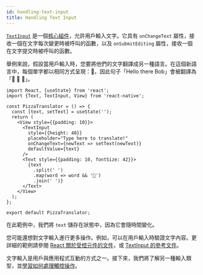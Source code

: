 ```yaml
---
id: handling-text-input
title: Handling Text Input
---
```


[`TextInput`](textinput#content) 是一個[核心組件](intro-react-native-components)，允許用戶輸入文字。它具有 `onChangeText` 屬性，接收一個在文字每次變更時被呼叫的函數，以及 `onSubmitEditing` 屬性，接收一個在文字提交時被呼叫的函數。

舉例來說，假設當用戶輸入時，您要將他們的文字翻譯成另一種語言。在這個新語言中，每個單字都以相同方式呈現：🍕。因此句子「Hello there Bob」會被翻譯為「🍕 🍕 🍕」。

```SnackPlayer name=Handling%20Text%20Input
import React, {useState} from 'react';
import {Text, TextInput, View} from 'react-native';

const PizzaTranslator = () => {
  const [text, setText] = useState('');
  return (
    <View style={{padding: 10}}>
      <TextInput
        style={{height: 40}}
        placeholder="Type here to translate!"
        onChangeText={newText => setText(newText)}
        defaultValue={text}
      />
      <Text style={{padding: 10, fontSize: 42}}>
        {text
          .split(' ')
          .map(word => word && '🍕')
          .join(' ')}
      </Text>
    </View>
  );
};

export default PizzaTranslator;
```

在此範例中，我們將 `text` 儲存在狀態中，因為它會隨時間變化。

您可能還想對文字輸入進行更多操作。例如，可以在用戶輸入時驗證文字內容。更詳細的範例請參閱 [React 關於受控元件的文件](https://react.dev/reference/react-dom/components/input#controlling-an-input-with-a-state-variable)，或 [TextInput 的參考文件](textinput.md)。

文字輸入是用戶與應用程式互動的方式之一。接下來，我們將了解另一種輸入類型，並[學習如何處理觸控操作](handling-touches.md)。